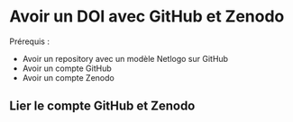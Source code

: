 # Avoir un DOI avec GitHub et Zenodo

Prérequis : 
- Avoir un repository avec un modèle Netlogo sur GitHub
- Avoir un compte GitHub
- Avoir un compte Zenodo

## Lier le compte GitHub et Zenodo


